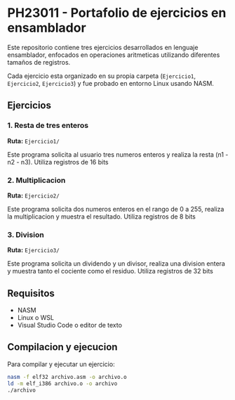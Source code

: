 # PH23011 - Portafolio de ejercicios en ensamblador

Este repositorio contiene tres ejercicios desarrollados en lenguaje ensamblador, enfocados en operaciones aritmeticas utilizando diferentes tamaños de registros.

Cada ejercicio esta organizado en su propia carpeta (`Ejercicio1`, `Ejercicio2`, `Ejercicio3`) y fue probado en entorno Linux usando NASM.

## Ejercicios

### 1. Resta de tres enteros
**Ruta:** `Ejercicio1/`

Este programa solicita al usuario tres numeros enteros y realiza la resta (n1 - n2 - n3). Utiliza registros de 16 bits 

### 2. Multiplicacion
**Ruta:** `Ejercicio2/`

Este programa solicita dos numeros enteros en el rango de 0 a 255, realiza la multiplicacion y muestra el resultado. Utiliza registros de 8 bits 

### 3. Division
**Ruta:** `Ejercicio3/`

Este programa solicita un dividendo y un divisor, realiza una division entera y muestra tanto el cociente como el residuo. Utiliza registros de 32 bits 

## Requisitos

- NASM
- Linux o WSL
- Visual Studio Code o editor de texto

## Compilacion y ejecucion

Para compilar y ejecutar un ejercicio:

```bash
nasm -f elf32 archivo.asm -o archivo.o
ld -m elf_i386 archivo.o -o archivo
./archivo